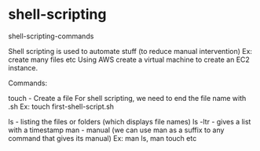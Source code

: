 # shell-scripting
shell-scripting-commands

Shell scripting is used to automate stuff (to reduce manual intervention) Ex: create many files etc
Using AWS create a virtual machine to create an EC2 instance.

Commands:

touch - Create a file
For shell scripting, we need to end the file name with .sh
Ex: touch first-shell-script.sh

ls      - listing the files or folders (which displays file names)
ls -ltr - gives a list with a timestamp
man     - manual (we can use man as a suffix to any command that gives its               manual) Ex: man ls, man touch etc


